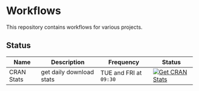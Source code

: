 # Workflows

This repository contains workflows for various projects.

## Status

| Name       | Description              | Frequency | Status |
|------------|--------------------------|-----------|--------|
| CRAN Stats | get daily download stats | TUE and FRI at `09:30` | [![Get CRAN Stats](https://github.com/davidruvolo51/workflows/actions/workflows/cran-stats.yml/badge.svg?branch=main)](https://github.com/davidruvolo51/workflows/actions/workflows/cran-stats.yml) |
